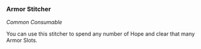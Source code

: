 ### Armor Stitcher
_Common Consumable_

You can use this stitcher to spend any number of Hope and clear that many Armor Slots.
